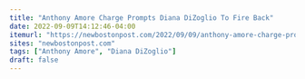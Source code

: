 ```yaml
---
title: "Anthony Amore Charge Prompts Diana DiZoglio To Fire Back"
date: 2022-09-09T14:12:46-04:00
itemurl: "https://newbostonpost.com/2022/09/09/anthony-amore-charge-prompts-diana-dizoglio-to-fire-back/"
sites: "newbostonpost.com"
tags: ["Anthony Amore", "Diana DiZoglio"]
draft: false
---
```



